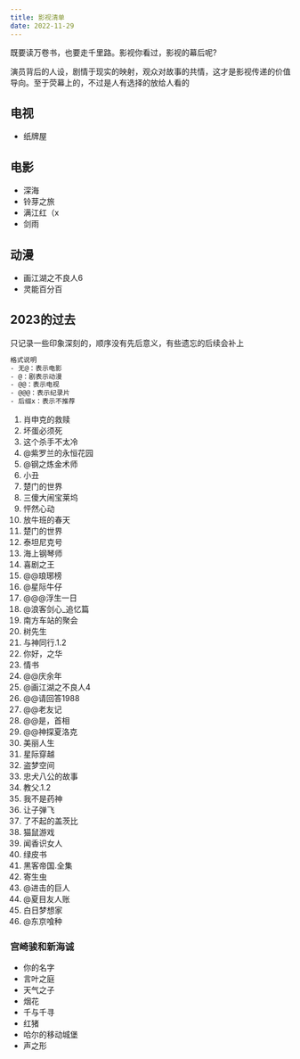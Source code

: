 ```yaml
---
title: 影视清单
date: 2022-11-29
---
```


既要读万卷书，也要走千里路。影视你看过，影视的幕后呢?

演员背后的人设，剧情于现实的映射，观众对故事的共情，这才是影视传递的价值导向。至于荧幕上的，不过是人有选择的放给人看的

## 电视
- 纸牌屋

## 电影
- 深海
- 铃芽之旅
- 满江红（x
- 剑雨

## 动漫
- 画江湖之不良人6
- 灵能百分百

## 2023的过去
只记录一些印象深刻的，顺序没有先后意义，有些遗忘的后续会补上

```txt
格式说明
- 无@：表示电影
- @：剧表示动漫
- @@：表示电视
- @@@：表示纪录片
- 后缀x：表示不推荐
```

1. 肖申克的救赎
2. 坏蛋必须死
3. 这个杀手不太冷
4. @紫罗兰的永恒花园
5. @钢之炼金术师
6. 小丑
7. 楚门的世界
8. 三傻大闹宝莱坞
9. 怦然心动
10. 放牛班的春天
11. 楚门的世界
12. 泰坦尼克号
13. 海上钢琴师
15. 喜剧之王
16. @@琅琊榜
17. @星际牛仔
18. @@@浮生一日
19. @浪客剑心_追忆篇
20. 南方车站的聚会
21. 树先生
22. 与神同行.1.2
23. 你好，之华
24. 情书
25. @@庆余年
26. @画江湖之不良人4
27. @@请回答1988
28. @@老友记
29. @@是，首相
30. @@神探夏洛克
31. 美丽人生
32. 星际穿越
33. 盗梦空间
34. 忠犬八公的故事
35. 教父.1.2
36. 我不是药神
37. 让子弹飞
38. 了不起的盖茨比
39. 猫鼠游戏
40. 闻香识女人
41. 绿皮书
42. 黑客帝国.全集
43. 寄生虫
44. @进击的巨人
45. @夏目友人账
46. 白日梦想家
47. @东京喰种

### 宫崎骏和新海诚
- 你的名字
- 言叶之庭
- 天气之子
- 烟花
- 千与千寻
- 红猪
- 哈尔的移动城堡
- 声之形
